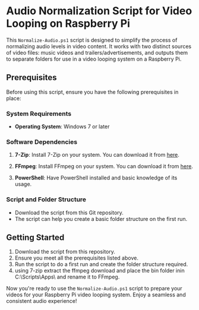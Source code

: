 # Audio Normalization Script for Video Looping on Raspberry Pi

This `Normalize-Audio.ps1` script is designed to simplify the process of normalizing audio levels in video content. It works with two distinct sources of video files: music videos and trailers/advertisements, and outputs them to separate folders for use in a video looping system on a Raspberry Pi.

## Prerequisites

Before using this script, ensure you have the following prerequisites in place:

### System Requirements

- **Operating System**: Windows 7 or later

### Software Dependencies

1. **7-Zip**: Install 7-Zip on your system. You can download it from [here](https://www.7-zip.org/download.html).

2. **FFmpeg**: Install FFmpeg on your system. You can download it from [here](https://ffmpeg.org/download.html#build-windows).

3. **PowerShell**: Have PowerShell installed and basic knowledge of its usage.

### Script and Folder Structure

- Download the script from this Git repository.
- The script can help you create a basic folder structure on the first run.

## Getting Started

1. Download the script from this repository.
2. Ensure you meet all the prerequisites listed above.
3. Run the script to do a first run and create the folder structure required.
4. using 7-zip extract the ffmpeg download and place the bin folder inin C:\Scripts\Apps\ and rename it to FFmpeg.

Now you're ready to use the `Normalize-Audio.ps1` script to prepare your videos for your Raspberry Pi video looping system. Enjoy a seamless and consistent audio experience!
